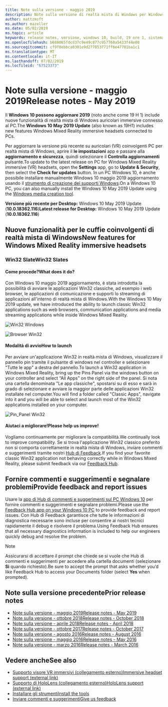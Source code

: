 ```yaml
---
title: Note sulla versione - maggio 2019
description: Note sulla versione di realtà mista di Windows per Windows 10 potrebbero 2019 aggiornare (noto anche come 19H 1).
author: mattzmsft
ms.author: mazeller
ms.date: 05/02/2019
ms.topic: article
keywords: release notes, versione, windows 10, build, 19 ore 1, sistema operativo, maggio 2019
ms.openlocfilehash: b688065fdcd37c9e49c877c957760a5433f44e08
ms.sourcegitcommit: cf9f8ebbca0301e9d277853771ff6e47701ba1c1
ms.translationtype: MT
ms.contentlocale: it-IT
ms.lasthandoff: 07/02/2019
ms.locfileid: "67523373"
---
```

# <a name="release-notes---may-2019"></a><span data-ttu-id="e56ea-104">Note sulla versione - maggio 2019</span><span class="sxs-lookup"><span data-stu-id="e56ea-104">Release notes - May 2019</span></span>

<span data-ttu-id="e56ea-105">Il **Windows 10 possono aggiornare 2019** (noto anche come 19 H 1) include nuove funzionalità di realtà mista di Windows auricolari immersive connesso al PC.</span><span class="sxs-lookup"><span data-stu-id="e56ea-105">The **Windows 10 May 2019 Update** (also known as 19H1) includes new features Windows Mixed Reality immersive headsets connected to PCs.</span></span> 

<span data-ttu-id="e56ea-106">Per aggiornare la versione più recente su auricolari (VR) coinvolgenti PC per realtà mista di Windows, aprire il **le impostazioni** app e passare alla **aggiornamento e sicurezza**, quindi selezionare il **Controlla aggiornamenti** pulsante.</span><span class="sxs-lookup"><span data-stu-id="e56ea-106">To update to the latest release on PC for Windows Mixed Reality immersive (VR) headsets, open the **Settings** app, go to **Update & Security**, then select the **Check for updates** button.</span></span> <span data-ttu-id="e56ea-107">In un PC Windows 10, è anche possibile installare manualmente Windows 10 maggio 2019 aggiornamento usando il [strumento di creazione dei supporti Windows](https://www.microsoft.com/software-download/windows10).</span><span class="sxs-lookup"><span data-stu-id="e56ea-107">On a Windows 10 PC, you can also manually install the Windows 10 May 2019 Update using the [Windows media creation tool](https://www.microsoft.com/software-download/windows10).</span></span>

<span data-ttu-id="e56ea-108">**Versione più recente per Desktop:** Windows 10 May 2019 Update (**10.0.18362.116**)</span><span class="sxs-lookup"><span data-stu-id="e56ea-108">**Latest release for Desktop:** Windows 10 May 2019 Update (**10.0.18362.116**)</span></span><br>

## <a name="new-features-for-windows-mixed-reality-immersive-headsets"></a><span data-ttu-id="e56ea-109">Nuove funzionalità per le cuffie coinvolgenti di realtà mista di Windows</span><span class="sxs-lookup"><span data-stu-id="e56ea-109">New features for Windows Mixed Reality immersive headsets</span></span>

### <a name="win32-slates"></a><span data-ttu-id="e56ea-110">Win32 Slate</span><span class="sxs-lookup"><span data-stu-id="e56ea-110">Win32 Slates</span></span>

#### <a name="what-does-it-do"></a><span data-ttu-id="e56ea-111">Come procede?</span><span class="sxs-lookup"><span data-stu-id="e56ea-111">What does it do?</span></span> 
<span data-ttu-id="e56ea-112">Con Windows 10 maggio 2019 aggiornamento, è stata introdotta la possibilità di avviare le applicazioni Win32 classiche, ad esempio i web browser, le applicazioni di comunicazione e supporti lo streaming di applicazioni all'interno di realtà mista di Windows.</span><span class="sxs-lookup"><span data-stu-id="e56ea-112">With the Windows 10 May 2019 update, we have introduced the ability to launch classic Win32 applications such as web browsers, communication applications and media streaming applications while inside Windows Mixed Reality.</span></span> 

![Win32 Windows](images/mr-win32-slates-1.png)

![Browser Win32](images/mr-win32-slates-2.png)

#### <a name="how-to-launch"></a><span data-ttu-id="e56ea-115">Modalità di avvio</span><span class="sxs-lookup"><span data-stu-id="e56ea-115">How to launch</span></span>
<span data-ttu-id="e56ea-116">Per avviare un'applicazione Win32 in realtà mista di Windows, visualizzare il pannello pin tramite il pulsante di windows nel controller e selezionare "Tutte le app" a destra del pannello.</span><span class="sxs-lookup"><span data-stu-id="e56ea-116">To launch a Win32 application in Windows Mixed Reality, bring up the Pins Panel via the windows button on your controller and select “All Apps” on the right side of the panel.</span></span>  <span data-ttu-id="e56ea-117">Si nota una cartella denominata "Le app classiche", spostarsi su di esso e sarà in grado di selezionare e avviare la maggior parte delle applicazioni Win32 installate nel computer.</span><span class="sxs-lookup"><span data-stu-id="e56ea-117">You will find a folder called "Classic Apps", navigate into it and you will be able to select and launch most of the Win32 applications installed on your computer.</span></span>

![Pin_Panel Win32](images/mr-win32-slates-pinspanel.png)

#### <a name="please-help-us-improve"></a><span data-ttu-id="e56ea-119">Aiutaci a migliorare!</span><span class="sxs-lookup"><span data-stu-id="e56ea-119">Please help us improve!</span></span>
<span data-ttu-id="e56ea-120">Vogliamo continuamente per migliorare la compatibilità.</span><span class="sxs-lookup"><span data-stu-id="e56ea-120">We continually look to improve compatibility.</span></span>  <span data-ttu-id="e56ea-121">Se si trova l'applicazione Win32 classico preferito non si comporta correttamente in realtà mista di Windows, inviare commenti e suggerimenti tramite nostri [Hub di Feedback](https://support.microsoft.com/en-us/help/4021566/windows-10-send-feedback-to-microsoft-with-feedback-hub).</span><span class="sxs-lookup"><span data-stu-id="e56ea-121">If you find your favorite classic Win32 application not behaving correctly while in Windows Mixed Reality, please submit feedback via our [Feedback Hub](https://support.microsoft.com/en-us/help/4021566/windows-10-send-feedback-to-microsoft-with-feedback-hub).</span></span>

## <a name="provide-feedback-and-report-issues"></a><span data-ttu-id="e56ea-122">Fornire commenti e suggerimenti e segnalare problemi</span><span class="sxs-lookup"><span data-stu-id="e56ea-122">Provide feedback and report issues</span></span>

<span data-ttu-id="e56ea-123">Usare la [app di Hub di commenti e suggerimenti sul PC Windows 10](give-us-feedback.md) per fornire commenti e suggerimenti e segnalare problemi.</span><span class="sxs-lookup"><span data-stu-id="e56ea-123">Please use the [Feedback Hub app on your Windows 10 PC](give-us-feedback.md) to provide feedback and report issues.</span></span> <span data-ttu-id="e56ea-124">Con Hub di Feedback garantisce che tutte le informazioni di diagnostica necessarie sono incluse per consentire ai nostri tecnici rapidamente il debug e risolvere il problema.</span><span class="sxs-lookup"><span data-stu-id="e56ea-124">Using Feedback Hub ensures that all necessary diagnostics information is included to help our engineers quickly debug and resolve the problem.</span></span>

>[!NOTE]
><span data-ttu-id="e56ea-125">Assicurarsi di accettare il prompt che chiede se si vuole che Hub di commenti e suggerimenti per accedere alla cartella documenti (selezionare **Sì** quando richiesto).</span><span class="sxs-lookup"><span data-stu-id="e56ea-125">Be sure to accept the prompt that asks whether you’d like Feedback Hub to access your Documents folder (select **Yes** when prompted).</span></span>

## <a name="prior-release-notes"></a><span data-ttu-id="e56ea-126">Note sulla versione precedente</span><span class="sxs-lookup"><span data-stu-id="e56ea-126">Prior release notes</span></span>

* [<span data-ttu-id="e56ea-127">Note sulla versione - maggio 2019</span><span class="sxs-lookup"><span data-stu-id="e56ea-127">Release notes - May 2019</span></span>](release-notes-may-2019.md)
* [<span data-ttu-id="e56ea-128">Note sulla versione - ottobre 2018</span><span class="sxs-lookup"><span data-stu-id="e56ea-128">Release notes - October 2018</span></span>](release-notes-october-2018.md)
* [<span data-ttu-id="e56ea-129">Note sulla versione - aprile 2018</span><span class="sxs-lookup"><span data-stu-id="e56ea-129">Release notes - April 2018</span></span>](release-notes-april-2018.md)
* [<span data-ttu-id="e56ea-130">Note sulla versione - ottobre 2017</span><span class="sxs-lookup"><span data-stu-id="e56ea-130">Release notes - October 2017</span></span>](release-notes-october-2017.md)
* [<span data-ttu-id="e56ea-131">Note sulla versione - agosto 2016</span><span class="sxs-lookup"><span data-stu-id="e56ea-131">Release notes - August 2016</span></span>](release-notes-august-2016.md)
* [<span data-ttu-id="e56ea-132">Note sulla versione - maggio 2016</span><span class="sxs-lookup"><span data-stu-id="e56ea-132">Release notes - May 2016</span></span>](release-notes-may-2016.md)
* [<span data-ttu-id="e56ea-133">Note sulla versione - marzo 2016</span><span class="sxs-lookup"><span data-stu-id="e56ea-133">Release notes - March 2016</span></span>](release-notes-march-2016.md)

## <a name="see-also"></a><span data-ttu-id="e56ea-134">Vedere anche</span><span class="sxs-lookup"><span data-stu-id="e56ea-134">See also</span></span>
* [<span data-ttu-id="e56ea-135">Supporto visore VR immersivi (collegamento esterno)</span><span class="sxs-lookup"><span data-stu-id="e56ea-135">Immersive headset support (external link)</span></span>](https://docs.microsoft.com/windows/mixed-reality/enthusiast-guide/troubleshooting-windows-mixed-reality)
* [<span data-ttu-id="e56ea-136">Supporto di HoloLens (collegamento esterno)</span><span class="sxs-lookup"><span data-stu-id="e56ea-136">HoloLens support (external link)</span></span>](https://support.microsoft.com/products/hololens)
* [<span data-ttu-id="e56ea-137">Installare gli strumenti</span><span class="sxs-lookup"><span data-stu-id="e56ea-137">Install the tools</span></span>](install-the-tools.md)
* [<span data-ttu-id="e56ea-138">Inviare commenti e suggerimenti</span><span class="sxs-lookup"><span data-stu-id="e56ea-138">Give us feedback</span></span>](give-us-feedback.md)

